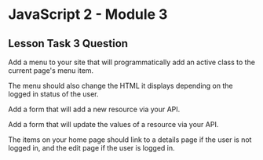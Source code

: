 # JavaScript 2 - Module 3

## Lesson Task 3 Question

Add a menu to your site that will programmatically add an active class to the current page's menu item.

The menu should also change the HTML it displays depending on the logged in status of the user.

Add a form that will add a new resource via your API.

Add a form that will update the values of a resource via your API.

The items on your home page should link to a details page if the user is not logged in, and the edit page if the user is logged in.
